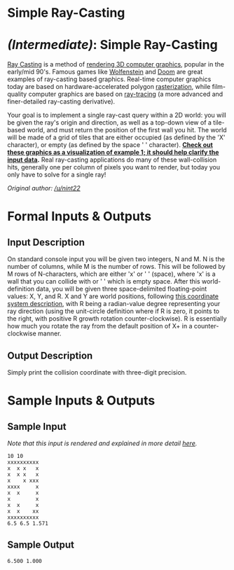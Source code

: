 # Simple Ray-Casting
<div class="md"><h1><a href="#IntermediateIcon"></a> <em>(Intermediate)</em>: Simple Ray-Casting</h1>
<p><a href="http://en.wikipedia.org/wiki/Ray_casting">Ray Casting</a> is a method of <a href="http://en.wikipedia.org/wiki/Rendering_(computer_graphics)">rendering 3D computer graphics</a>, popular in the early/mid 90's. Famous games like <a href="http://en.wikipedia.org/wiki/Wolfenstein_3D">Wolfenstein</a> and <a href="http://en.wikipedia.org/wiki/Doom_(video_game)">Doom</a> are great examples of ray-casting based graphics. Real-time computer graphics today are based on hardware-accelerated polygon <a href="http://en.wikipedia.org/wiki/Rasterisation">rasterization</a>, while film-quality computer graphics are based on <a href="http://en.wikipedia.org/wiki/Ray_tracing_(graphics)">ray-tracing</a> (a more advanced and finer-detailed ray-casting derivative).</p>
<p>Your goal is to implement a single ray-cast query within a 2D world: you will be given the ray's origin and direction, as well as a top-down view of a tile-based world, and must return the position of the first wall you hit. The world will be made of a grid of tiles that are either occupied (as defined by the 'X' character), or empty (as defined by the space ' ' character). <strong><a href="http://imgur.com/a/pUOKb">Check out these graphics as a visualization of example 1; it should help clarify the input data</a>.</strong> Real ray-casting applications do many of these wall-collision hits, generally one per column of pixels you want to render, but today you only have to solve for a single ray!</p>
<p><em>Original author: <a href="/u/nint22">/u/nint22</a></em></p>
<h1>Formal Inputs &amp; Outputs</h1>
<h2>Input Description</h2>
<p>On standard console input you will be given two integers, N and M. N is the number of columns, while M is the number of rows. This will be followed by M rows of N-characters, which are either 'x' or ' ' (space), where 'x' is a wall that you can collide with or ' ' which is empty space. After this world-definition data, you will be given three space-delimited floating-point values: X, Y, and R. X and Y are world positions, following <a href="http://imgur.com/a/pUOKb">this coordinate system description</a>, with R being a radian-value degree representing your ray direction (using the unit-circle definition where if R is zero, it points to the right, with positive R growth rotation counter-clockwise). R is essentially how much you rotate the ray from the default position of X+ in a counter-clockwise manner.</p>
<h2>Output Description</h2>
<p>Simply print the collision coordinate with three-digit precision.</p>
<h1>Sample Inputs &amp; Outputs</h1>
<h2>Sample Input</h2>
<p><em>Note that this input is rendered and explained in more detail <a href="http://imgur.com/a/pUOKb">here</a>.</em></p>
<pre><code>10 10
xxxxxxxxxx
x  x x   x
x  x x   x
x    x xxx
xxxx     x
x  x     x
x        x
x  x     x
x  x    xx
xxxxxxxxxx
6.5 6.5 1.571
</code></pre>
<h2>Sample Output</h2>
<pre><code>6.500 1.000
</code></pre>
</div>
